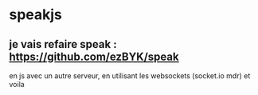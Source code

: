 # speakjs
## je vais refaire speak : https://github.com/ezBYK/speak
en js avec un autre serveur, en utilisant les websockets (socket.io mdr) et voila
